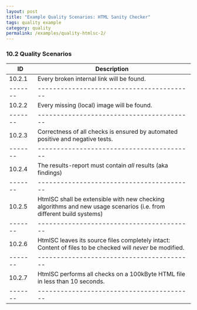 ```yaml
---
layout: post
title: "Example Quality Scenarios: HTML Sanity Checker"
tags: quality example 
category: quality
permalink: /examples/quality-htmlsc-2/
---
```



### 10.2 Quality Scenarios

|ID     |Description                              |
|-------|-----------------------------------------|
|10.2.1 |Every broken internal link will be found. |  
|-------|-----------------------------------------|
|10.2.2 |Every missing (local) image will be found.|
|-------|-----------------------------------------|
|10.2.3 |Correctness of all checks is ensured by automated positive and negative tests. |
|-------|-----------------------------------------|
|10.2.4 |The results-report must contain _all_ results (aka findings) |
|-------|-----------------------------------------|
|10.2.5 |HtmlSC shall be extensible with new checking algorithms and new usage scenarios (i.e. from different build systems) |
|-------|-----------------------------------------|
|10.2.6 |HtmlSC leaves its source files completely intact: Content of files to be checked will _never_ be modified.|
|-------|-----------------------------------------|
|10.2.7 |HtmlSC performs all checks on a 100kByte HTML file in less than 10 seconds.|
|-------|-----------------------------------------|
